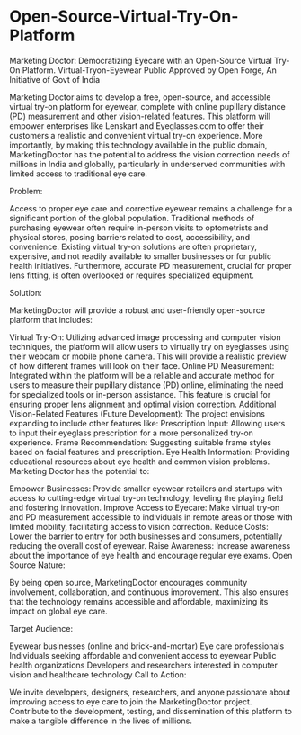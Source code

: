 # Open-Source-Virtual-Try-On-Platform
Marketing Doctor: Democratizing Eyecare with an Open-Source Virtual Try-On Platform. Virtual-Tryon-Eyewear Public Approved by Open Forge, An Initiative of Govt of India

Marketing Doctor aims to develop a free, open-source, and accessible virtual try-on platform for eyewear, complete with online pupillary distance (PD) measurement and other vision-related features. This platform will empower enterprises like Lenskart and Eyeglasses.com to offer their customers a realistic and convenient virtual try-on experience. More importantly, by making this technology available in the public domain, MarketingDoctor has the potential to address the vision correction needs of millions in India and globally, particularly in underserved communities with limited access to traditional eye care.

Problem:

Access to proper eye care and corrective eyewear remains a challenge for a significant portion of the global population. Traditional methods of purchasing eyewear often require in-person visits to optometrists and physical stores, posing barriers related to cost, accessibility, and convenience. Existing virtual try-on solutions are often proprietary, expensive, and not readily available to smaller businesses or for public health initiatives. Furthermore, accurate PD measurement, crucial for proper lens fitting, is often overlooked or requires specialized equipment.

Solution:

MarketingDoctor will provide a robust and user-friendly open-source platform that includes:

Virtual Try-On: Utilizing advanced image processing and computer vision techniques, the platform will allow users to virtually try on eyeglasses using their webcam or mobile phone camera. This will provide a realistic preview of how different frames will look on their face.
Online PD Measurement: Integrated within the platform will be a reliable and accurate method for users to measure their pupillary distance (PD) online, eliminating the need for specialized tools or in-person assistance. This feature is crucial for ensuring proper lens alignment and optimal vision correction.
Additional Vision-Related Features (Future Development): The project envisions expanding to include other features like:
Prescription Input: Allowing users to input their eyeglass prescription for a more personalized try-on experience.
Frame Recommendation: Suggesting suitable frame styles based on facial features and prescription.
Eye Health Information: Providing educational resources about eye health and common vision problems.
Marketing Doctor has the potential to:

Empower Businesses: Provide smaller eyewear retailers and startups with access to cutting-edge virtual try-on technology, leveling the playing field and fostering innovation.
Improve Access to Eyecare: Make virtual try-on and PD measurement accessible to individuals in remote areas or those with limited mobility, facilitating access to vision correction.
Reduce Costs: Lower the barrier to entry for both businesses and consumers, potentially reducing the overall cost of eyewear.
Raise Awareness: Increase awareness about the importance of eye health and encourage regular eye exams.
Open Source Nature:

By being open source, MarketingDoctor encourages community involvement, collaboration, and continuous improvement. This also ensures that the technology remains accessible and affordable, maximizing its impact on global eye care.

Target Audience:

Eyewear businesses (online and brick-and-mortar)
Eye care professionals
Individuals seeking affordable and convenient access to eyewear
Public health organizations
Developers and researchers interested in computer vision and healthcare technology
Call to Action:

We invite developers, designers, researchers, and anyone passionate about improving access to eye care to join the MarketingDoctor project. Contribute to the development, testing, and dissemination of this platform to make a tangible difference in the lives of millions.
